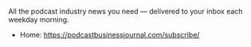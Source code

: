 All the podcast industry news you need — delivered to your inbox each weekday morning.

* Home: https://podcastbusinessjournal.com/subscribe/
